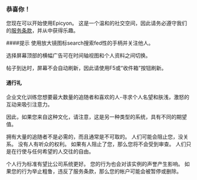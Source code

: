 ### 恭喜你！
您现在可以开始使用Epicyon。 这是一个温和的社交空间，因此请务必遵守我们的[服务条款](/terms)，并从中获得乐趣。

####提示
使用放大镜图标search搜索fed性的手柄并关注他人。

选择屏幕顶部的横幅广告可在时间轴视图和个人资料之间切换。

帖子到达时，屏幕不会自动刷新，因此请使用F5或“收件箱”按钮刷新。

#### 通行礼
企业文化训练您想要最大数量的追随者和喜欢的人-寻求个人名望和肤浅，激怒的互动来吸引注意力。

因此，如果您来自这种文化，请注意，这是另一种类型的系统，具有不同的期望值。

拥有大量的追随者不是必需的，而且通常是不可取的。 人们可能会阻止您，没关系。 没有人有听众的权利。 如果有人阻止了您，那么您将不会受到审查。 人们只是在行使与任何希望的人交往的自由。

个人行为标准有望比公司系统更好。 您的行为也会对该实例的声誉产生影响。 如果您的行为举止粗鲁，违反了服务条款，那么您的帐户可能会被暂停或删除。
